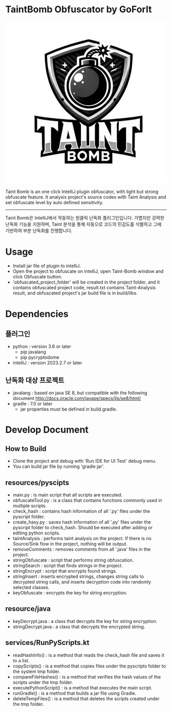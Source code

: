 # TaintBomb Obfuscator by GoForIt
![TaintBombLogo](../.idea/icon.png)

<!-- Plugin description -->
Taint Bomb is an one click IntelliJ plugin obfuscator, with light but strong obfuscate feature. It analysis project's source codes with Taint Analysis and set obfuscate level by auto defined sensitivity.

---
Taint Bomb은 IntelliJ에서 작동하는 원클릭 난독화 플러그인입니다. 가볍지만 강력한 난독화 기능을 지원하며, Taint 분석을 통해 자동으로 코드의 민감도를 식별하고 그에 기반하여 부분 난독화를 진행합니다.
<!-- Plugin description end -->

# Usage
- Install jar file of plugin to intelliJ.
- Open the project to obfuscate on intelliJ, open Taint-Bomb window and click Obfuscate button.
- 'obfuscated_project_folder' will be created in the project folder, and it contains obfuscated project code, result.txt contains Taint-Analysis result, and obfuscated project's jar build file is in build/libs.

# Dependencies
## 플러그인
- python : version 3.6 or later
  - pip javalang
  - pip pycryptodome
- intelliJ : version 2023.2.7 or later

## 난독화 대상 프로젝트
- javalang : based on java SE 8, but compatible with the following document http://docs.oracle.com/javase/specs/jls/se8/html/
- gradle : 7.0 or later
    - jar properties must be defined in build.gradle.

# Develop Document
## How to Build
- Clone the project and debug with 'Run IDE for UI Test' debug menu.
- You can build jar file by running 'gradle jar'.

## resources/pyscipts
- main.py : is main script that all scripts are executed.
- obfuscateTool.py : is a class that contains functions commonly used in multiple scripts.
- check_hash : contains hash information of all '.py' files under the pyscript folder.
- create_hasy.py : saves hash information of all '.py' files under the pyscript folder to check_hash. Should be executed after adding or editing python scripts.
- taintAnalysis : performs taint analysis on the project. If there is no Source/Sink flow in the project, nothing will be output.
- removeComments : removes comments from all '.java' files in the project.
- stringObfuscate : script that performs string obfuscation.
- stringSearch : script that finds strings in the project.
- stringEncrypt : script that encrypts found strings.
- stringInsert : inserts encrypted strings, changes string calls to decrypted string calls, and inserts decryption code into randomly selected classes.
- keyObfuscate : encrypts the key for string encryption.

## resource/java
- keyDecrypt.java : a class that decrypts the key for string encryption.
- stringDecrypt.java : a class that decrypts the encrypted string.

## services/RunPyScripts.kt
- readHashInfo() : is a method that reads the check_hash file and saves it to a list.
- copyScripts() : is a method that copies files under the pyscripts folder to the system tmp folder.
- compareFileHashes() : is a method that verifies the hash values of the scripts under the tmp folder.
- executePythonScript() : is a method that executes the main script.
- runGradle() : is a method that builds a jar file using Gradle. 
- deleteTempFiles() : is a method that deletes the scripts created under the tmp folder.


